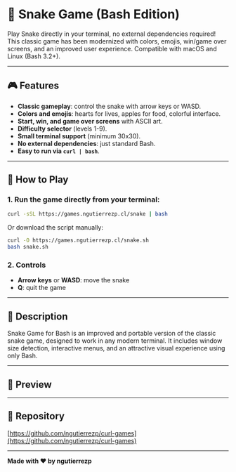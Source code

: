 # 🐍 Snake Game (Bash Edition)

Play Snake directly in your terminal, no external dependencies required! This classic game has been modernized with colors, emojis, win/game over screens, and an improved user experience. Compatible with macOS and Linux (Bash 3.2+).

---

## 🎮 Features
- **Classic gameplay**: control the snake with arrow keys or WASD.
- **Colors and emojis**: hearts for lives, apples for food, colorful interface.
- **Start, win, and game over screens** with ASCII art.
- **Difficulty selector** (levels 1-9).
- **Small terminal support** (minimum 30x30).
- **No external dependencies**: just standard Bash.
- **Easy to run via `curl | bash`**.

---

## 🚀 How to Play

### 1. Run the game directly from your terminal:

```bash
curl -sSL https://games.ngutierrezp.cl/snake | bash
```

Or download the script manually:

```bash
curl -O https://games.ngutierrezp.cl/snake.sh
bash snake.sh
```

### 2. Controls
- **Arrow keys** or **WASD**: move the snake
- **Q**: quit the game

---

## 📝 Description

Snake Game for Bash is an improved and portable version of the classic snake game, designed to work in any modern terminal. It includes window size detection, interactive menus, and an attractive visual experience using only Bash.

---

## 📸 Preview

<!--
Place a GIF here showing the gameplay:

![Gameplay GIF](./snake-demo.gif)
-->

---

## 📂 Repository

[https://github.com/ngutierrezp/curl-games](https://github.com/ngutierrezp/curl-games)

---

**Made with ❤️ by ngutierrezp**
